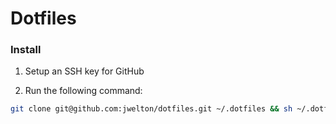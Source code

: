 # Dotfiles

### Install

1) Setup an SSH key for GitHub

2) Run the following command:

```bash
git clone git@github.com:jwelton/dotfiles.git ~/.dotfiles && sh ~/.dotfiles/install.sh;
```

